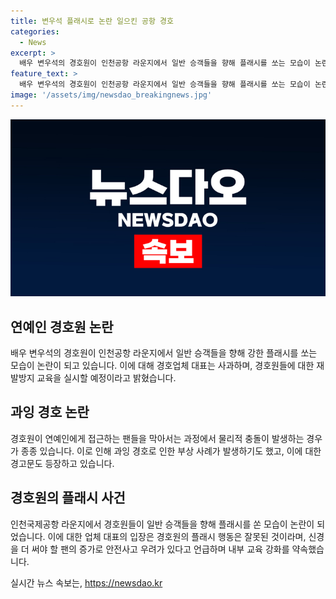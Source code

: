 ```yaml
---
title: 변우석 플래시로 논란 일으킨 공항 경호
categories:
  - News
excerpt: >
  배우 변우석의 경호원이 인천공항 라운지에서 일반 승객들을 향해 플래시를 쏘는 모습이 논란이 되고 있습니다. 경호업체는 사과하며, 재발 방지 교육을 실시할 예정이라고 밝혔습니다. 이에 대해 네티즌들은 과잉 경호에 대한 비판을 제기하고 있습니다. 이와 관련해 연예인 팬들을 막는 과정에서 충돌 사례가 늘어나고 있어, 과잉 경호에 대한 합리적 대응이 요구되고 있습니다.
feature_text: >
  배우 변우석의 경호원이 인천공항 라운지에서 일반 승객들을 향해 플래시를 쏘는 모습이 논란이 되고 있습니다. 경호업체는 사과하며, 재발 방지 교육을 실시할 예정이라고 밝혔습니다. 이에 대해 네티즌들은 과잉 경호에 대한 비판을 제기하고 있습니다. 이와 관련해 연예인 팬들을 막는 과정에서 충돌 사례가 늘어나고 있어, 과잉 경호에 대한 합리적 대응이 요구되고 있습니다.
image: '/assets/img/newsdao_breakingnews.jpg'
---
```


<p><img src="/assets/img/newsdao_breakingnews.jpg" alt="implanttips 속보" /></p>

<h2 data-ke-size="size26">연예인 경호원 논란</h2>

<p data-ke-size="size16">배우 변우석의 경호원이 인천공항 라운지에서 일반 승객들을 향해 강한 플래시를 쏘는 모습이 논란이 되고 있습니다. 이에 대해 경호업체 대표는 사과하며, 경호원들에 대한 재발방지 교육을 실시할 예정이라고 밝혔습니다.</p>

<h2 data-ke-size="size26">과잉 경호 논란</h2>

<p data-ke-size="size16">경호원이 연예인에게 접근하는 팬들을 막아서는 과정에서 물리적 충돌이 발생하는 경우가 종종 있습니다. 이로 인해 과잉 경호로 인한 부상 사례가 발생하기도 했고, 이에 대한 경고문도 등장하고 있습니다.</p>

<h2 data-ke-size="size26">경호원의 플래시 사건</h2>

<p data-ke-size="size16">인천국제공항 라운지에서 경호원들이 일반 승객들을 향해 플래시를 쏜 모습이 논란이 되었습니다. 이에 대한 업체 대표의 입장은 경호원의 플래시 행동은 잘못된 것이라며, 신경을 더 써야 할 팬의 증가로 안전사고 우려가 있다고 언급하며 내부 교육 강화를 약속했습니다.</p>
실시간 뉴스 속보는, <a href="https://newsdao.kr" rel="dofollow">https://newsdao.kr</a>


